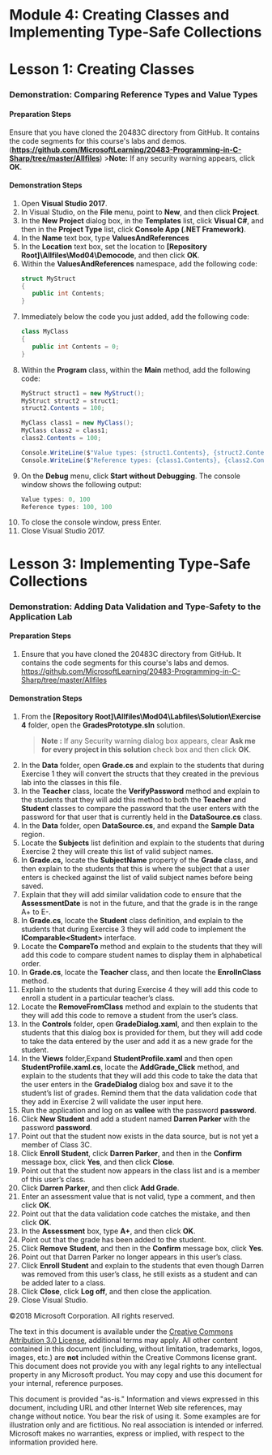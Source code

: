 # Module 4: Creating Classes and Implementing Type-Safe Collections

# Lesson 1: Creating Classes

### Demonstration: Comparing Reference Types and Value Types

#### Preparation Steps

Ensure that you have cloned the 20483C directory from GitHub. It contains the code segments for this course's labs and demos. (**https://github.com/MicrosoftLearning/20483-Programming-in-C-Sharp/tree/master/Allfiles**)
    >**Note:** If any security warning appears, click **OK**.

#### Demonstration Steps

1. Open **Visual Studio 2017**.
2. In Visual Studio, on the **File** menu, point to **New**, and then click **Project**.
3. In the **New Project** dialog box, in the **Templates** list, click **Visual C\#**, and then in the **Project Type** list, click **Console App (.NET Framework)**.
4. In the **Name** text box, type **ValuesAndReferences**
5. In the **Location** text box, set the location to **[Repository Root]\Allfiles\Mod04\Democode**, and then click **OK**.
6. Within the **ValuesAndReferences** namespace, add the following code:
    ```cs
    struct MyStruct
    {
       public int Contents;
    }
    ```
7.	Immediately below the code you just added, add the following code:
    ```cs
    class MyClass
    {
       public int Contents = 0;
    }
    ```
8.	Within the **Program** class, within the **Main** method, add the following code:
    ```cs
    MyStruct struct1 = new MyStruct();
    MyStruct struct2 = struct1;
    struct2.Contents = 100;

    MyClass class1 = new MyClass();
    MyClass class2 = class1;
    class2.Contents = 100;

    Console.WriteLine($"Value types: {struct1.Contents}, {struct2.Contents}");
    Console.WriteLine($"Reference types: {class1.Contents}, {class2.Contents}");
    ```
9.  On the **Debug** menu, click **Start without Debugging**. The console window shows the following output:
    ```cs
    Value types: 0, 100
    Reference types: 100, 100
    ```
10.	To close the console window, press Enter.
11.	Close Visual Studio 2017.



# Lesson 3: Implementing Type-Safe Collections

### Demonstration: Adding Data Validation and Type-Safety to the Application Lab

#### Preparation Steps

1. Ensure that you have cloned the 20483C directory from GitHub. It contains the code segments for this course's labs and demos. https://github.com/MicrosoftLearning/20483-Programming-in-C-Sharp/tree/master/Allfiles

#### Demonstration Steps

1. From the **[Repository Root]\Allfiles\Mod04\Labfiles\Solution\Exercise 4** folder, open the **GradesPrototype.sln** solution.
    >**Note :** If any Security warning dialog box appears, clear **Ask me for every project in this solution** check box and then click **OK**.
2. In the **Data** folder, open **Grade.cs** and explain to the students that during Exercise 1 they will convert the structs that they created in the previous lab into the classes in this file.
3. In the **Teacher** class, locate the **VerifyPassword** method and explain to the students that they will add this method to both the **Teacher** and **Student** classes to compare the password that the user enters with the password for that user that is currently held in the **DataSource.cs** class.
4. In the **Data** folder, open **DataSource.cs**, and expand the **Sample Data** region.
5. Locate the **Subjects** list definition and explain to the students that during Exercise 2 they will create this list of valid subject names.
6. In **Grade.cs,** locate the **SubjectName** property of the **Grade** class, and then explain to the students that this is where the subject that a user enters is checked against the list of valid subject names before being saved.
7. Explain that they will add similar validation code to ensure that the **AssessmentDate** is not in the future, and that the grade is in the range A+ to E-.
8. In **Grade.cs**, locate the **Student** class definition, and explain to the students that during Exercise 3 they will add code to implement the **IComparable\<Student\>** interface.
9. Locate the **CompareTo** method and explain to the students that they will add this code to compare student names to display them in alphabetical order.
10. In **Grade.cs**, locate the **Teacher** class, and then locate the **EnrolInClass** method.
11. Explain to the students that during Exercise 4 they will add this code to enroll a student in a particular teacher’s class.
12. Locate the **RemoveFromClass** method and explain to the students that they will add this code to remove a student from the user’s class.
13. In the **Controls** folder, open **GradeDialog.xaml**, and then explain to the students that this dialog box is provided for them, but they will add code to take the data entered by the user and add it as a new grade for the student.
14. In the **Views** folder,Expand **StudentProfile.xaml** and then open **StudentProfile.xaml.cs**, locate the **AddGrade_Click** method, and explain to the students that they will add this code to take the data that the user enters in the **GradeDialog** dialog box and save it to the student’s list of grades. Remind them that the data validation code that they add in Exercise 2 will validate the user input here.
15. Run the application and log on as **vallee** with the password **password**.
16. Click **New Student** and add a student named **Darren Parker** with the password **password**.
17. Point out that the student now exists in the data source, but is not yet a member of Class 3C.
18. Click **Enroll Student**, click **Darren Parker**, and then in the **Confirm** message box, click **Yes**, and then click **Close**.
19. Point out that the student now appears in the class list and is a member of this user’s class.
20. Click **Darren Parker**, and then click **Add Grade**.
21. Enter an assessment value that is not valid, type a comment, and then click **OK**.
22. Point out that the data validation code catches the mistake, and then click **OK**.
23. In the **Assessment** box, type **A+**, and then click **OK**.
24. Point out that the grade has been added to the student.
25. Click **Remove Student**, and then in the **Confirm** message box, click **Yes**.
26. Point out that Darren Parker no longer appears in this user’s class.
27. Click **Enroll Student** and explain to the students that even though Darren was removed from this user’s class, he still exists as a student and can be added later to a class.
28. Click **Close**, click **Log off**, and then close the application.
29. Close Visual Studio.



©2018 Microsoft Corporation. All rights reserved.

The text in this document is available under the  [Creative Commons Attribution 3.0 License](https://creativecommons.org/licenses/by/3.0/legalcode), additional terms may apply. All other content contained in this document (including, without limitation, trademarks, logos, images, etc.) are  **not**  included within the Creative Commons license grant. This document does not provide you with any legal rights to any intellectual property in any Microsoft product. You may copy and use this document for your internal, reference purposes.

This document is provided &quot;as-is.&quot; Information and views expressed in this document, including URL and other Internet Web site references, may change without notice. You bear the risk of using it. Some examples are for illustration only and are fictitious. No real association is intended or inferred. Microsoft makes no warranties, express or implied, with respect to the information provided here.
